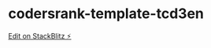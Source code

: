 # codersrank-template-tcd3en

[Edit on StackBlitz ⚡️](https://stackblitz.com/edit/codersrank-template-tcd3en)